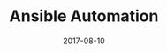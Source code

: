 ---
title: "Ansible Automation"
date: "2017-08-10"
expiryDate: "2017-08-10"

event_start_date: "2017-08-10"
event_end_date: "2017-08-10"
event_start_time: "08:30 AM"
event_end_time: "03:30 PM"
event_location: "Detroit, MI"
event_link: "http://ansibleworkshop.com/workshops/Detroit"

event_type: "Workshop"
event_technology: "Ansible"
---